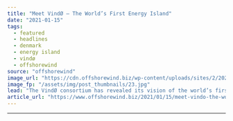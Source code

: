 ```yaml
---
title: "Meet VindØ – The World’s First Energy Island"
date: "2021-01-15"
tags: 
  - featured
  - headlines
  - denmark
  - energy island
  - vindø
  - offshorewind
source: "offshorewind"
image_url: "https://cdn.offshorewind.biz/wp-content/uploads/sites/2/2021/01/15100007/Meet-Vind%C3%98-The-Worlds-First-Energy-Island.jpg"
image_fp: "/assets/img/post_thumbnails/23.jpg"
lead: "The VindØ consortium has revealed its vision of the world’s first energy island. The"
article_url: "https://www.offshorewind.biz/2021/01/15/meet-vindo-the-worlds-first-energy-island/"
---
```


---
